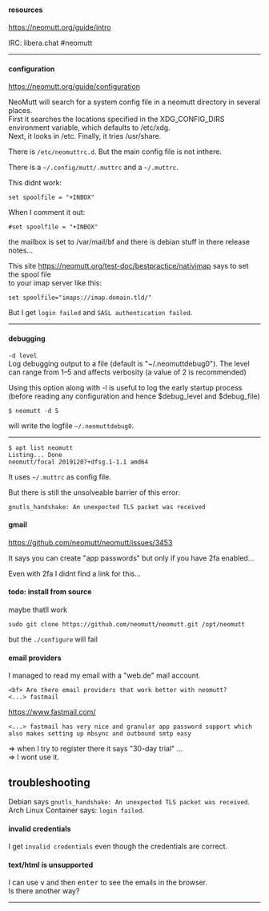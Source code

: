 #### resources

https://neomutt.org/guide/intro

IRC: libera.chat #neomutt

***

#### configuration

https://neomutt.org/guide/configuration

NeoMutt will search for a system config file in a neomutt directory in several places.\
First it searches the locations specified in the XDG_CONFIG_DIRS environment variable, which defaults to /etc/xdg.\
Next, it looks in /etc. Finally, it tries /usr/share.

There is `/etc/neomuttrc.d`. But the main config file is not inthere.

There is a `~/.config/mutt/.muttrc` and a `~/.muttrc`.

This didnt work:
```
set spoolfile = "+INBOX"
```

When I comment it out:
```
#set spoolfile = "+INBOX"
```
the mailbox is set to /var/mail/bf and there is debian stuff in there release notes...

This site https://neomutt.org/test-doc/bestpractice/nativimap says to set the spool file\
to your imap server like this:
```
set spoolfile="imaps://imap.domain.tld/"
```
But I get `login failed` and `SASL authentication failed`.

***
#### debugging

`-d level`\
Log debugging output to a file (default is "~/.neomuttdebug0"). The level can range from 1–5 and affects verbosity (a value of 2 is recommended)

Using this option along with -l is useful to log the early startup process (before reading any configuration and hence $debug_level and $debug_file) 

```
$ neomutt -d 5
```
will write the logfile `~/.neomuttdebug0`.

***
```
$ apt list neomutt
Listing... Done
neomutt/focal 20191207+dfsg.1-1.1 amd64
```

It uses `~/.muttrc` as config file.

But there is still the unsolveable barrier of this error:
```
gnutls_handshake: An unexpected TLS packet was received
```

#### gmail

https://github.com/neomutt/neomutt/issues/3453

It says you can create "app passwords" but only if you have 2fa enabled...

Even with 2fa I didnt find a link for this...

#### todo: install from source

maybe thatll work

```
sudo git clone https://github.com/neomutt/neomutt.git /opt/neomutt
```

but the `./configure` will fail

#### email providers

I managed to read my email with a "web.de" mail account.

```
<bf> Are there email providers that work better with neomutt?
<...> fastmail
```
https://www.fastmail.com/

```
<...> fastmail has very nice and granular app password support which also makes setting up mbsync and outbound smtp easy
```
=> when I try to register there it says "30-day trial" ...\
=> I wont use it.

## troubleshooting

Debian says `gnutls_handshake: An unexpected TLS packet was received`.\
Arch Linux Container says: `login failed`.

#### invalid credentials

I get `invalid credentials` even though the credentials are correct.

#### text/html is unsupported

I can use <kbd>v</kbd> and then <kbd>enter</kbd> to see the emails in the browser.\
Is there another way?

***
